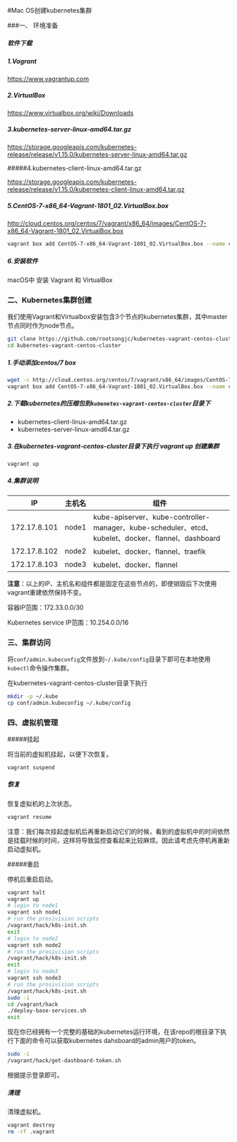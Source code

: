 #Mac OS创建kubernetes集群

###一、 环境准备

##### 软件下载

#####  1.Vagrant

   https://www.vagrantup.com

##### 2.VirtualBox 

  https://www.virtualbox.org/wiki/Downloads

#####  3.kubernetes-server-linux-amd64.tar.gz   

https://storage.googleapis.com/kubernetes-release/release/v1.15.0/kubernetes-server-linux-amd64.tar.gz

#####4.kubernetes-client-linux-amd64.tar.gz

https://storage.googleapis.com/kubernetes-release/release/v1.15.0/kubernetes-client-linux-amd64.tar.gz

##### 5.CentOS-7-x86_64-Vagrant-1801_02.VirtualBox.box

http://cloud.centos.org/centos/7/vagrant/x86_64/images/CentOS-7-x86_64-Vagrant-1801_02.VirtualBox.box

```bash
vagrant box add CentOS-7-x86_64-Vagrant-1801_02.VirtualBox.box --name centos/7
```

##### 6.安装软件

macOS中 安装  Vagrant 和 VirtualBox

### 二、Kubernetes集群创建

我们使用Vagrant和Virtualbox安装包含3个节点的kubernetes集群，其中master节点同时作为node节点。

```bash
git clone https://github.com/rootsongjc/kubernetes-vagrant-centos-cluster.git
cd kubernetes-vagrant-centos-cluster
```

##### 1.手动添加centos/7 box

```bash
wget -c http://cloud.centos.org/centos/7/vagrant/x86_64/images/CentOS-7-x86_64-Vagrant-1801_02.VirtualBox.box
vagrant box add CentOS-7-x86_64-Vagrant-1801_02.VirtualBox.box --name centos/7
```

##### 2.下载kubernetes的压缩包到`kubenetes-vagrant-centos-cluster`目录下

- kubernetes-client-linux-amd64.tar.gz
- kubernetes-server-linux-amd64.tar.gz

##### 3.在kubernetes-vagrant-centos-cluster目录下执行 vagrant up 创建集群

```bash
vagrant up
```

##### 4.集群说明

| IP           | 主机名 | 组件                                                         |
| ------------ | ------ | ------------------------------------------------------------ |
| 172.17.8.101 | node1  | kube-apiserver、kube-controller-manager、kube-scheduler、etcd、kubelet、docker、flannel、dashboard |
| 172.17.8.102 | node2  | kubelet、docker、flannel、traefik                            |
| 172.17.8.103 | node3  | kubelet、docker、flannel                                     |

**注意**：以上的IP、主机名和组件都是固定在这些节点的，即使销毁后下次使用vagrant重建依然保持不变。

容器IP范围：172.33.0.0/30

Kubernetes service IP范围：10.254.0.0/16

### 三、集群访问

将`conf/admin.kubeconfig`文件放到`~/.kube/config`目录下即可在本地使用`kubectl`命令操作集群。

在kubernetes-vagrant-centos-cluster目录下执行

```bash
mkdir -p ~/.kube
cp conf/admin.kubeconfig ~/.kube/config
```

### 四、虚拟机管理

#####挂起

将当前的虚拟机挂起，以便下次恢复。

```bash
vagrant suspend
```

##### 恢复

恢复虚拟机的上次状态。

```bash
vagrant resume
```

注意：我们每次挂起虚拟机后再重新启动它们的时候，看到的虚拟机中的时间依然是挂载时候的时间，这样将导致监控查看起来比较麻烦。因此请考虑先停机再重新启动虚拟机。

#####重启

停机后重启启动。

```bash
vagrant halt
vagrant up
# login to node1
vagrant ssh node1
# run the prosivision scripts
/vagrant/hack/k8s-init.sh
exit
# login to node2
vagrant ssh node2
# run the prosivision scripts
/vagrant/hack/k8s-init.sh
exit
# login to node3
vagrant ssh node3
# run the prosivision scripts
/vagrant/hack/k8s-init.sh
sudo -i
cd /vagrant/hack
./deploy-base-services.sh
exit
```

现在你已经拥有一个完整的基础的kubernetes运行环境，在该repo的根目录下执行下面的命令可以获取kubernetes dahsboard的admin用户的token。

```bash
sudo -i
/vagrant/hack/get-dashboard-token.sh
```

根据提示登录即可。

##### 清理

清理虚拟机。

```bash
vagrant destroy
rm -rf .vagrant
```



